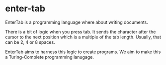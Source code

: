 # enter-tab

EnterTab is a programming language where about writing documents.

There is a bit of logic when you press tab. It sends the character after the cursor to the next position which is a multiple of the tab length. Usually, that can be 2, 4 or 8 spaces.

EnterTab aims to harness this logic to create programs. We aim to make this a Turing-Complete programming lanugage.
